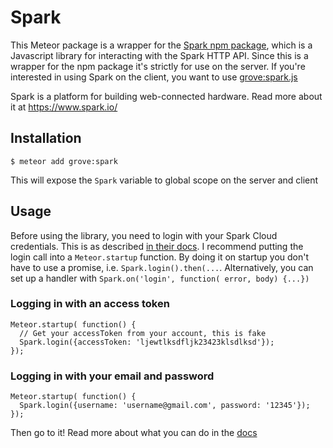 # Spark
This Meteor package is a wrapper for the [Spark npm package](https://www.npmjs.org/package/spark), which is a Javascript library for interacting with the Spark HTTP API. Since this is a wrapper for the npm package it's strictly for use on the server. If you're interested in using Spark on the client, you want to use [grove:spark.js](https://github.com/grovelabs/meteor-spark.js)

Spark is a platform for building web-connected hardware. Read more about it at https://www.spark.io/


## Installation
````
$ meteor add grove:spark
````
This will expose the `Spark` variable to global scope on the server and client

## Usage
Before using the library, you need to login with your Spark Cloud credentials. This is as described [in their docs](http://docs.spark.io/javascript/#getting-started-logging-in). I recommend putting the login call into a `Meteor.startup` function. By doing it on startup you don't have to use a promise, i.e. `Spark.login().then(...`. Alternatively, you can set up a handler with `Spark.on('login', function( error, body) {...})`

### Logging in with an access token

````
Meteor.startup( function() {
  // Get your accessToken from your account, this is fake
  Spark.login({accessToken: 'ljewtlksdfljk23423klsdlksd'}); 
});
````

### Logging in with your email and password

````
Meteor.startup( function() {
  Spark.login({username: 'username@gmail.com', password: '12345'}); 
});
````

Then go to it! Read more about what you can do in the [docs](http://docs.spark.io/javascript)
